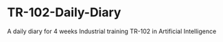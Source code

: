 # TR-102-Daily-Diary
A daily diary for 4 weeks Industrial training TR-102 in Artificial Intelligence 
